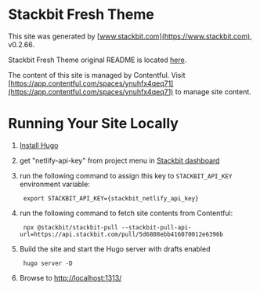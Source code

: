 # Stackbit Fresh Theme

This site was generated by [www.stackbit.com](https://www.stackbit.com), v0.2.66.

Stackbit Fresh Theme original README is located [here](./README.theme.md).

The content of this site is managed by Contentful. Visit [https://app.contentful.com/spaces/ynuhfx4qeq71](https://app.contentful.com/spaces/ynuhfx4qeq71) to manage site content.

# Running Your Site Locally

1. [Install Hugo](https://gohugo.io/getting-started/quick-start/#step-1-install-hugo)

1. get "netlify-api-key" from project menu in [Stackbit dashboard](https://app.stackbit.com/dashboard)

1. run the following command to assign this key to `STACKBIT_API_KEY` environment variable:

        export STACKBIT_API_KEY={stackbit_netlify_api_key}

1. run the following command to fetch site contents from Contentful:

        npx @stackbit/stackbit-pull --stackbit-pull-api-url=https://api.stackbit.com/pull/5d6808ebb416070012e6396b

1. Build the site and start the Hugo server with drafts enabled

        hugo server -D

1. Browse to [http://localhost:1313/](http://localhost:1313/)
